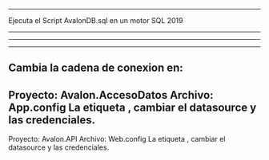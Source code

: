 *****************************************************************************************
Ejecuta el Script AvalonDB.sql en un motor SQL 2019
*****************************************************************************************
*****************************************************************************************
*****************************************************************************************
Cambia la cadena de conexion en:
-----------------------------------------------------------------------------------------
Proyecto: Avalon.AccesoDatos
Archivo: App.config
La etiqueta <connectionStrings>, cambiar el datasource y las credenciales.
-----------------------------------------------------------------------------------------
Proyecto: Avalon.API
Archivo: Web.config
La etiqueta <connectionStrings>, cambiar el datasource y las credenciales.
